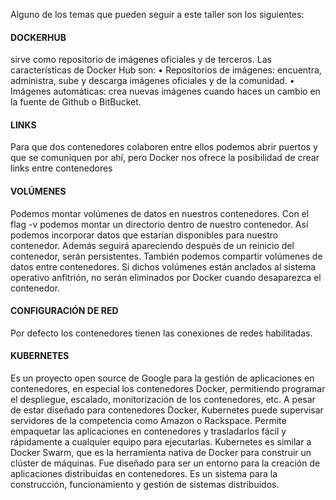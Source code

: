 Alguno de los temas que pueden seguir a este taller son los siguientes: 

<h4>DOCKERHUB</h4>
sirve como repositorio de
imágenes oficiales y de terceros.
Las características de Docker Hub son:
• Repositorios de imágenes: encuentra, administra, sube y descarga imágenes oficiales y de la
comunidad.
• Imágenes automáticas: crea nuevas imágenes cuando haces un cambio en la fuente de
Github o BitBucket.


<h4>LINKS</h4>

Para que dos contenedores colaboren entre ellos podemos abrir puertos y que se comuniquen
por ahí, pero Docker nos ofrece la posibilidad de crear links entre contenedores
</br>
<h4>VOLÚMENES</h4>

Podemos montar volúmenes de datos en nuestros contenedores. Con el flag -v podemos
montar un directorio dentro de nuestro contenedor. Así podemos incorporar datos que estarían
disponibles para nuestro contenedor. Además seguirá apareciendo después de un reinicio del
contenedor, serán persistentes.
También podemos compartir volúmenes de datos entre contenedores. Si dichos volúmenes
están anclados al sistema operativo anfitrión, no serán eliminados por Docker cuando desaparezca
el contenedor.

<h4>CONFIGURACIÓN DE RED</h4>
Por defecto los contenedores tienen las conexiones de redes habilitadas.
</br>

<h4>KUBERNETES</h4>

Es un proyecto open source de Google para la gestión de aplicaciones en contenedores, en
especial los contenedores Docker, permitiendo programar el despliegue, escalado, monitorización
de los contenedores, etc.
A pesar de estar diseñado para contenedores Docker, Kubernetes puede supervisar
servidores de la competencia como Amazon o Rackspace.
Permite empaquetar las aplicaciones en contenedores y trasladarlos fácil y rápidamente a
cualquier equipo para ejecutarlas.
Kubernetes es similar a Docker Swarm, que es la herramienta nativa de Docker para
construir un clúster de máquinas. Fue diseñado para ser un entorno para la creación de aplicaciones
distribuidas en contenedores. Es un sistema para la construcción, funcionamiento y gestión de
sistemas distribuidos.